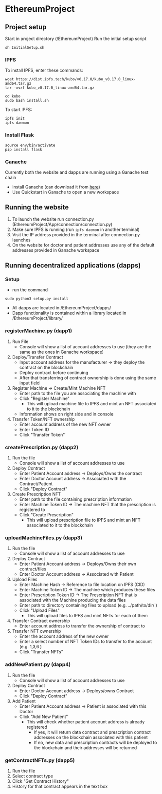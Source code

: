
# EthereumProject

## Project setup

Start in project directory (/EthereumProject)
Run the initial setup script
```
sh InitialSetup.sh
```

### IPFS
To install IPFS, enter these commands:
```
wget https://dist.ipfs.tech/kubo/v0.17.0/kubo_v0.17.0_linux-amd64.tar.gz
tar -xvzf kubo_v0.17.0_linux-amd64.tar.gz

cd kubo
sudo bash install.sh
```

To start IPFS:
```
ipfs init
ipfs daemon
```
### Install Flask

```
source env/bin/activate
pip install flask
```

### Ganache
Currently both the website and dapps are running using a Ganache test chain
* Install Ganache (can download it from [here](https://trufflesuite.com/ganache/))
* Use Quickstart in Ganache to open a new workspace

## Running the website

 1. To launch the website run connection.py (EthereumProject/App/connection/connection.py)
 2. Make sure IPFS is running (run ```ipfs daemon``` in another terminal)
 3. Visit the IP address provided in the terminal after connection.py launches
 4. On the website for doctor and patient addresses use any of the default addresses provided in Ganache workspace

## Running decentralized applications (dapps)

### Setup

* run the command
```
sudo python3 setup.py install
```
* All dapps are located in /EthereumProject/dapps/
* Dapp functionality is contained within a library located in /EthereumProject/library/

### registerMachine.py (dapp1)
1. Run File
   - Console will show a list of account addresses to use (they are the same as the ones in Ganache workspace)
2. Deploy/Transfer Contract
   - Input account address for the manufacturer -> they deploy the contract on the blockchain
   - Deploy contract before continuing
   - After that transferring of contract ownership is done using the same input field
3. Register Machine -> Create/Mint Machine NFT
   - Enter path to the file you are associating the machine with
   - Click "Register Machine"
	   - This will upload machine file to IPFS and mint an NFT associated to it to the blockchain
   - Information shows on right side and in console
4. Transfer Token/NFT ownership
   - Enter account address of the new NFT owner
   - Enter Token ID
   - Click "Transfer Token"

### createPrescription.py (dapp2)
1. Run the file
   - Console will show a list of account addresses to use
2. Deploy Contract
   - Enter Patient Account address  -> Deploys/Owns the contract
   - Enter Doctor Account address -> Associated with the Contract/Patient
   - Click "Deploy Contract"
3. Create Prescription NFT
   - Enter path to the file containing prescription information
   - Enter Machine Token ID -> The machine NFT that the prescription is registered to
   - Click "Create Prescription"
	   - This will upload prescription file to IPFS and mint an NFT associated to it to the blockchain


### uploadMachineFiles.py (dapp3)
1. Run the file
   - Console will show a list of account addresses to use
2. Deploy Contract
   - Enter Patient Account address -> Deploys/Owns their own contract/files
   - Enter Doctor Account address -> Associated with Patient
3. Upload Files
   - Enter Machine Hash -> Reference to file location on IPFS (CID)
   - Enter Machine Token ID -> The machine which produces these files
   - Enter Prescription Token ID -> The Prescription NFT that is associated with the Machine producing the data files
   - Enter path to directory containing files to upload (e.g. ../path/to/dir/ )
   - Click "Upload Files"
	   - This will upload files to IPFS and mint NFTs for each of them
4. Transfer Contract ownership
   - Enter account address to transfer the ownership of contract to
5. Transfer NFT ownership
   - Enter the account address of the new owner
   - Enter a select number of NFT Token IDs to transfer to the account (e.g. 1,3,6 )  
   - Click "Transfer NFTs"
   

### addNewPatient.py (dapp4)
1. Run the file
   - Console will show a list of account addresses to use
2. Deploy Contract
   - Enter Doctor Account address -> Deploys/owns Contract
   - Click "Deploy Contract"
3. Add Patient
   - Enter Patient Account address -> Patient is associated with this Doctor
   - Click "Add New Patient"
	   - This will check whether patient account address is already registered
		   - If yes, it will return data contract and prescription contract addresses on the blockchain associated with this patient
		   - If no, new data and prescription contracts will be deployed to the blockchain and their addresses will be returned

###  getContractNFTs.py (dapp5)
1. Run the file
2. Select contract type
3. Click "Get Contract History"
4. History for that contract appears in the text box
